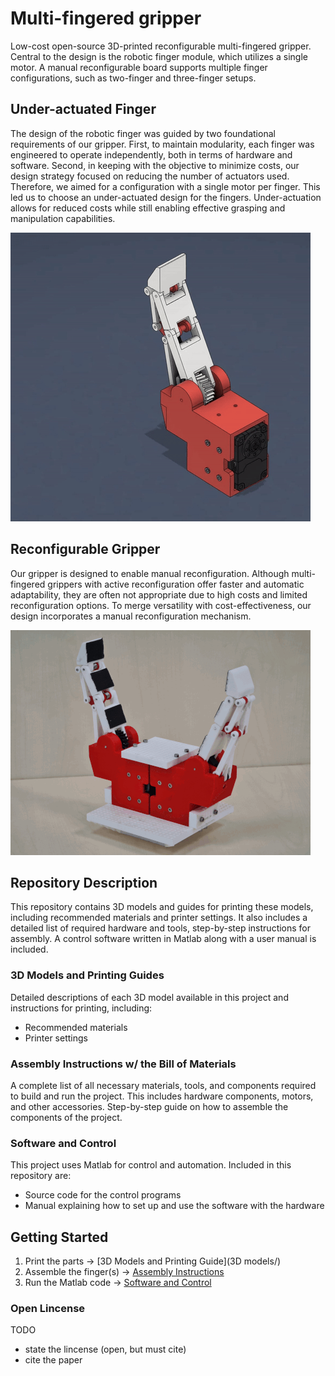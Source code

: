 # Multi-fingered gripper

Low-cost open-source 3D-printed reconfigurable multi-fingered gripper. Central to the design is the robotic finger module, which utilizes a single motor. A manual reconfigurable board supports multiple finger configurations, such as two-finger and three-finger setups.

## Under-actuated Finger
The design of the robotic finger was guided by two foundational requirements of our gripper. First, to maintain modularity, each finger was engineered to operate independently, both in terms of hardware and software. Second, in keeping with the objective to minimize costs, our design strategy focused on reducing the number of actuators used. Therefore, we aimed for a configuration with a single motor per finger. This led us to choose an under-actuated design for the fingers. Under-actuation allows for reduced costs while still enabling effective grasping and manipulation capabilities.

![Exploiding view of the finger design](additional_files/images/Fng_expl_gf_480.gif)

## Reconfigurable Gripper
Our gripper is designed to enable manual reconfiguration. Although multi-fingered grippers with active reconfiguration offer faster and automatic adaptability, they are often not appropriate due to high costs and limited reconfiguration options. To merge versatility with cost-effectiveness, our design incorporates a manual reconfiguration mechanism.

![Three examples of a gripper configuration](additional_files/images/recon_gif_480.gif)

## Repository Description

This repository contains 3D models and guides for printing these models, including recommended materials and printer settings. It also includes a detailed list of required hardware and tools, step-by-step instructions for assembly. A control software written in Matlab along with a user manual is included.

### 3D Models and Printing Guides

Detailed descriptions of each 3D model available in this project and instructions for printing, including:
- Recommended materials
- Printer settings

### Assembly Instructions w/ the Bill of Materials

A complete list of all necessary materials, tools, and components required to build and run the project. This includes hardware components, motors, and other accessories. Step-by-step guide on how to assemble the components of the project.

### Software and Control

This project uses Matlab for control and automation. Included in this repository are:
- Source code for the control programs
- Manual explaining how to set up and use the software with the hardware

## Getting Started

1. Print the parts -> [3D Models and Printing Guide](3D models/)
2. Assemble the finger(s) -> [Assembly Instructions](assembly/)
3. Run the Matlab code -> [Software and Control](SW/)

### Open Lincense
TODO
- state the lincense (open, but must cite)
- cite the paper

